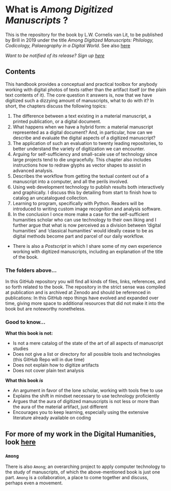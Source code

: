 # What is _Among Digitized Manuscripts_ ?
This is the repository for the book by L.W. Cornelis van Lit, to be published by Brill in 2019 under the title _Among Digitized Manuscripts: Philology, Codicology, Palaeography in a Digital World_. See also [here](https://digitalorientalist.github.io/Among-Digitized-Manuscripts/)

_Want to be notified of its release? Sign up [here](bit.ly/31ihBaz)_

## Contents
This handbook provides a conceptual and practical toolbox for anybody working with digital photos of texts rather than the artifact itself (or the plain text contents of it). The core question it answers is, now that we have digitized such a dizzying amount of manuscripts, what to do with it? In short, the chapters discuss the following topics:
1.	The difference between a text existing in a material manuscript, a printed publication, or a digital document.
2.	What happens when we have a hybrid form: a material manuscript represented as a digital document? And, in particular, how can we describe and evaluate the digital aspects of a digitized manuscript?
3.	The application of such an evaluation to twenty leading repositories, to better understand the variety of digitization we can encounter.
4.	Arguing for self-sufficiency and small-scale use of technology since large projects tend to die ungracefully. This chapter also includes instructions how to redraw glyphs as vector shapes to assist in advanced analysis.
5.	Describes the workflow from getting the textual content out of a manuscript into a computer, and all the perils involved. 
6.	Using web development technology to publish results both interactively and graphically. I discuss this by detailing from start to finish how to catalog an uncatalogued collection.
7.	Learning to program, specifically with Python. Readers will be introduced to writing custom image recognition and analysis software.
8.	In the conclusion I once more make a case for the self-sufficient humanities scholar who can use technology to their own liking and I further argue that what is now perceived as a division between ‘digital humanities’ and ‘classical humanities’ would ideally cease to be as digital methods become part and parcel of our daily workflow.
- There is also a *Postscript* in which I share some of my own experience working with digitized manuscripts, including an explanation of the title of the book.

### The folders above...
In this GitHub repository you will find all kinds of files, links, references, and so forth related to the book. The repository in the strict sense was compiled at publication and is archived at Zenodo and should be referenced in publications: 
In this GitHub repo things have evolved and expanded over time, giving more space to additional resources that did not make it into the book but are noteworthy nonetheless.

### Good to know...
**What this book is not:**
- Is not a mere catalog of the state of the art of all aspects of manuscript studies
- Does not give a list or directory for all possible tools and technologies (this GitHub Repo will in due time)
- Does not explain how to digitize artifacts
- Does not cover plain text analysis

**What this book _is_**
- An argument in favor of the lone scholar, working with tools free to use
- Explains the shift in mindset necessary to use technology proficiently
- Argues that the aura of digitized manuscripts is not less or more than the aura of the material artifact, just different
- Encourages you to keep learning, especially using the extensive literature already available on coding

## For more of my work in the Digital Humanities, look [here](https://github.com/lwcvl/cv/blob/master/My%20Work%20in%20Digital%20Humanities.md)

### ```Among```
There is also ```Among```; an overarching project to apply computer technology to the study of manuscripts, of which the above-mentioned book is just one part. ```Among``` is a collaboration, a place to come together and discuss, perhaps even a movement.
